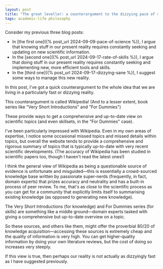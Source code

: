 ```yaml
---
layout: post
title: "The great leveller: a counterargument to the dizzying pace of science"
tags: academic-life philosophy
---
```


Consider my previous three blog posts:    
- In [the first one]({% post_url 2024-09-09-pace-of-science %}), I argue that knowing stuff in our present reality requires constantly seeking and updating on new scientific information.
- In the [second one]({% post_url 2024-09-17-rate-of-skills %}), I argue that doing stuff in our present reality requires constantly seeking and implementing new, more efficient tools and skills.
- In the [third one]({% post_url 2024-09-17-dizzying-sane %}), I suggest some ways to manage this new reality.

In this post, I've got a quick counterargument to the whole idea that we are living in a particularly fast or dizzying reality.

This counterargument is called Wikipedia! (And to a lesser extent, book series like "Very Short Introductions" and "For Dummies")

These provide ways to get a comprehensive and up-to-date view on scientific topics (and even skillsets, in the "For Dummies" case).

I've been particularly impressed with Wikipedia. Even in my own areas of expertise, I notice some occasional missed topics and missed details within topics, but overall the website tends to provide a comprehensive and rigorous summary of topics that is typically up-to-date with very recent scientific developments. (The accuracy of Wikipedia has been studied in scientific papers too, though I haven't read the latest ones!)

I think the general view of Wikipedia as being a questionable source of evidence is unfortunate and misguided—this is essentially a crowd-sourced knowledge base written by passionate super-nerds (frequently, in fact, domain experts) that prizes accuracy and neutrality and has a built-in process of peer review. To me, that's as close to the scientific process as you can get for a community that explicitly limits itself to summarising existing knowledge (as opposed to generating new knowledge).

The Very Short Introductions (for knowledge) and For Dummies series (for skills) are something like a middle ground—domain experts tasked with giving a comprehensive but up-to-date overview on a topic.

So these sources, and others like them, might offer the proverbial 80/20 of knowledge acquisition—accessing these sources is extremely cheap and the quality of information is very high. You can get higher-quality information by doing your own literature reviews, but the cost of doing so increases very steeply.

If this view is true, then perhaps our reality is not actually as dizzyingly fast as I have suggested previously.
